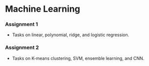 # Machine Learning

### Assignment 1

- Tasks on linear, polynomial, ridge, and logistic regression.

### Assignment 2

- Tasks on K-means clustering, SVM, ensemble learning, and CNN.